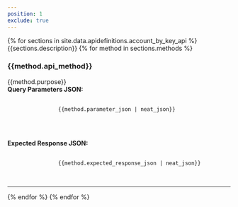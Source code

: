 ```yaml
---
position: 1
exclude: true
---
```


<dl class="dl-horizontal apidefinitions">
	{% for sections in site.data.apidefinitions.account_by_key_api %}
        {{sections.description}}
		{% for method in sections.methods %}
			<section id="{{method.api_method}}">
				<H3>{{method.api_method}}</H3>
				{{method.purpose}}
                <BR>
                <B>Query Parameters JSON:</B>
                <BR>
                <div class="language-json highlighter-rouge">
                <pre class="language-json highlighter-rouge">
                <code class="language-json">
                {{method.parameter_json | neat_json}}
                </code>
                </pre>
                </div>                                
                <BR>
                <B>Expected Response JSON:</B>
                <BR>
                <div class="language-json highlighter-rouge">
                <pre class="language-json highlighter-rouge">
                <code class="language-json">
                {{method.expected_response_json | neat_json}}
                </code>                
                </pre>
                </div>                                
			</section>
                <hr/>
	    {% endfor %}
	{% endfor %}
</dl>

